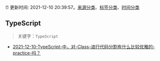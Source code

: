 :alarm_clock: 更新时间: 2021-12-10 20:39:57。[来源分类](../README.md)、[标签分类](../TAGS.md)、[时间分类](../TIMELINE.md)

## TypeScript


> 关键字：`TypeScript`



- [2021-12-10-TypeScript-中，对-Class-进行代码分割有什么比较优雅的-practice-吗？](https://www.v2ex.com/t/821417) 